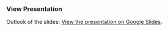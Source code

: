 ### View Presentation
Outlook of the slides: [View the presentation on Google Slides](https://docs.google.com/presentation/d/1HCIyEeYNlTRpk4gzhxsGYW_gFIPqAE9FOas_QVNP-W8/edit?usp=sharing).
